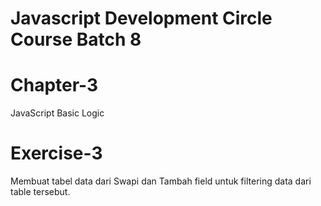 # Javascript Development Circle Course Batch 8

# Chapter-3
JavaScript Basic Logic

# Exercise-3
Membuat tabel data dari Swapi dan Tambah field untuk filtering data dari table tersebut.

